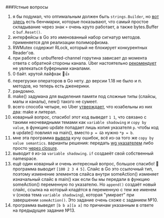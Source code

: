 ###Устные вопросы

1. я бы подумал, что оптимальным должен быть `strings.Builder`, но [вот здесь](https://gist.github.com/dtjm/c6ebc86abe7515c988ec) есть бенчмарки, которые показывают, что самый простое складывание через знак `+` очень круто работает, а также bytes.Buffer с `buf.Reset()`.
2. интерфейсы в Go это именованный набор сигнатур методов. применяется для реализации полиморфизма.
3. RWMutex содержит RLock, который не блокирует конкурентных Reader'ов.
4. при работе с unbuffered-channel горутина зависает до момента ответа с обратной стороны канала. Uber настоятельно [рекомендует](https://github.com/uber-go/guide/blob/master/style.md#channel-size-is-one-or-none) не увлекаться буферными каналами.
5. 0 байт. крутой лайфхак 🙂👍
6. перегрузки операторов в Go нету. до версии 1.18 не было и п. методов, но теперь есть дженерики.
7. рандомно.
8. make() задумана для выделения памяти под сложные типы (слайсы, мапы и каналы), new() такого не сумеет.
9. всего способа четыре, но Uber [утверждает](https://github.com/uber-go/guide/blob/master/style.md#initializing-maps), что юзабельны из них два: make и литерал.
10. коварный вопрос, спасибо! этот код выведет `1 1`, что  связано с такими неочевидными темами как `variable shadowing` и `copy by value`, в функцию update попадает лишь копия указателя `p`. чтобы код в update() повлиял на main(), вместо `p = &b` нужно `*p = b`.
11. мне эта программа [вывела](https://go.dev/play/p/dIImieVIJEz) кучу ошибок, всё из-за того же `copy by value semantics`. варианты решения: передать [wg указателем](https://go.dev/play/p/0lIzCrepwhK) либо просто [через closure](https://go.dev/play/p/g84tWdNmiyz).
12. выводит `0` из-за `variable shadowing`. `if` создаеёт свой собственный namespace.
13. ещё один коварный и очень интересный вопрос, большое спасибо! 🙏 программа выводит `[100 2 3 4 5]`. Слайс в Go это ссылочный тип, поэтому изменение элементов слайса внутри someAction() изменяет изначальный слайс в main() как если бы мы передали в функцию someAction() переменную по указателю. Но `append()` создаёт новый слайс, ссылка на который кладётся в переменную с тем же именем v (снова тема `variable shadowing`), которая "умирает" при завершении `someAction()`. Это задание очень схоже с заданием №10.
14. программа выведет `[b b a][a a]` по причинам указанным в ответе на предыдущее задание №13.
